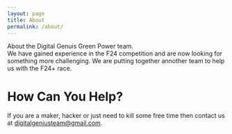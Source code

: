 ```yaml
---
layout: page
title: About
permalink: /about/
---
```


About the Digital Genuis Green Power team.  
We have gained experience in the F24 competition and are now looking for something more challenging. We are putting together annother team to help us with the F24+ race.

How Can You Help?
=
If you are a maker, hacker or just need to kill some free time then contact us at [digitalgeniusteam@gmail.com](mailto:digitalgeniusteam@gmail.com).